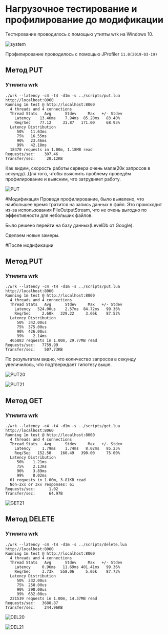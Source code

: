 # Нагрузочное тестирование и профилирование до модификации
Тестирование проводилось с помощью утилты wrk на Windows 10.

![system](https://github.com/Xerocry/2018-highload-kv/blob/master/pics/system.JPG)

Профилирование проводилось с помощью JProfiler ``11.0(2019-03-19)``

## Метод PUT
### Утилита wrk
```
./wrk --latency -c4 -t4 -d1m -s ../scripts/put.lua http://localhost:8060
Running 1m test @ http://localhost:8060
  4 threads and 4 connections
  Thread Stats   Avg      Stdev     Max   +/- Stdev
    Latency    13.46ms    7.94ms  85.20ms   83.40%
    Req/Sec    77.12     31.87   171.00     68.95%
  Latency Distribution
     50%   11.63ms
     75%   16.55ms
     90%   23.46ms
     99%   42.18ms
  18470 requests in 1.00m, 1.18MB read
Requests/sec:    307.46
Transfer/sec:     20.12KB
```

Как видим, скорость работы сервера очень мала(20к запросов в секунду). Для того, чтобы выяснить проблему проведём профилирование и выясним, что затрудняет работу.

![PUT](https://github.com/Xerocry/2018-highload-kv/blob/master/pics/put_profiler_before)

#Модификация
Проведя профилирование, было выявлено, что наибольшее время тратится на запись данных в файл. Это происходит из-за использования FileOutputStream, что не очень выгодно по эффективности для небольших файлов.

Было решено перейти на базу данных(LevelDb от Google).

Сделаем новые замеры. 

#После модификации
## Метод PUT
### Утилита wrk
```
./wrk --latency -c4 -t4 -d1m -s ../scripts/put.lua http://localhost:8060
Running 1m test @ http://localhost:8060
  4 threads and 4 connections
  Thread Stats   Avg      Stdev     Max   +/- Stdev
    Latency   524.00us    2.57ms  84.72ms   99.36%
    Req/Sec     2.60k   329.22     3.66k    87.52%
  Latency Distribution
     50%  342.00us
     75%  375.00us
     90%  426.00us
     99%    2.14ms
  465883 requests in 1.00m, 29.77MB read
Requests/sec:   7759.99
Transfer/sec:    507.73KB
```
По результатам видно, что количество запросов в секунду увеличилось, что подтверждает гипотезу выше.

![PUT20](https://github.com/Xerocry/2018-highload-kv/blob/master/pics/put_after.JPG)

![PUT21](https://github.com/Xerocry/2018-highload-kv/blob/master/pics/put_after_classes.JPG)


## Метод GET
### Утилита wrk
```
./wrk --latency -c4 -t4 -d1m -s ../scripts/get.lua http://localhost:8060
Running 1m test @ http://localhost:8060
  4 threads and 4 connections
  Thread Stats   Avg      Stdev     Max   +/- Stdev
    Latency     1.79ms    1.74ms   8.02ms   85.25%
    Req/Sec   152.50    160.49   390.00     75.00%
  Latency Distribution
     50%    1.21ms
     75%    2.13ms
     90%    3.89ms
     99%    8.02ms
  61 requests in 1.00m, 3.81KB read
  Non-2xx or 3xx responses: 61
Requests/sec:      1.02
Transfer/sec:      64.97B
```

![GET21](https://github.com/Xerocry/2018-highload-kv/blob/master/pics/get_after_classes.JPG)

## Метод DELETE
### Утилита wrk
```
./wrk --latency -c4 -t4 -d1m -s ../scripts/delete.lua http://localhost:8060
Running 1m test @ http://localhost:8060
  4 threads and 4 connections
  Thread Stats   Avg      Stdev     Max   +/- Stdev
    Latency     0.96ms   11.69ms 401.41ms   99.36%
    Req/Sec     3.73k   558.06     5.05k    87.73%
  Latency Distribution
     50%  232.00us
     75%  258.00us
     90%  298.00us
     99%  632.00us
  221539 requests in 1.00m, 14.37MB read
Requests/sec:   3688.87
Transfer/sec:    244.96KB
```

![DEL20](https://github.com/Xerocry/2018-highload-kv/blob/master/pics/delete_after.JPG)

![DEL21](https://github.com/Xerocry/2018-highload-kv/blob/master/pics/delete_after_classes.JPG)


